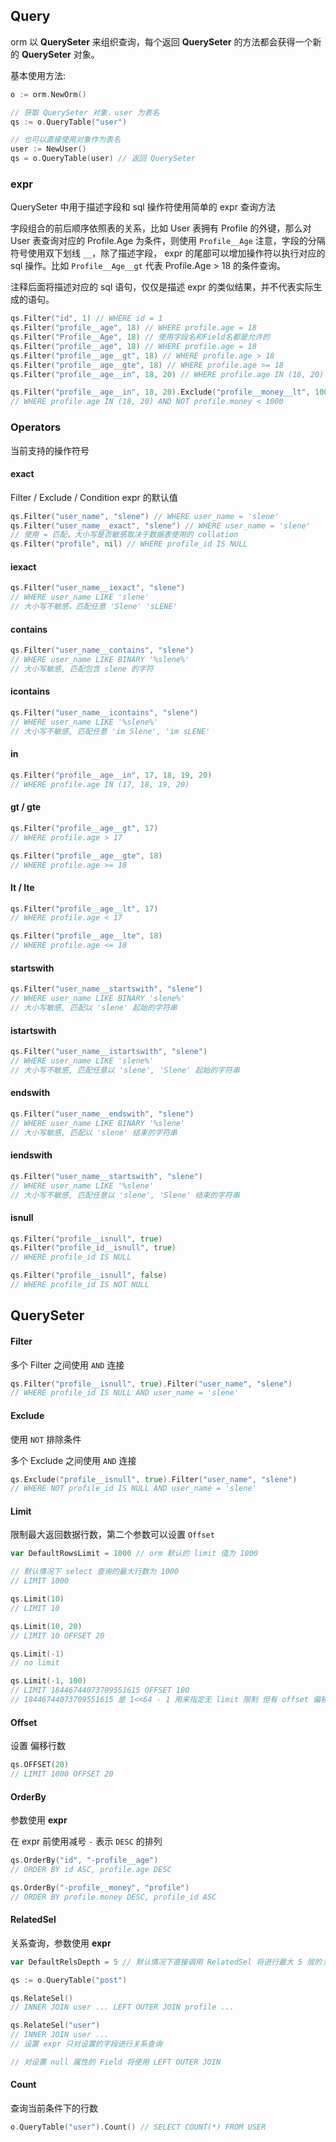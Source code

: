 ## Query

orm 以 **QuerySeter** 来组织查询，每个返回 **QuerySeter** 的方法都会获得一个新的 **QuerySeter** 对象。

基本使用方法:
```go
o := orm.NewOrm()

// 获取 QuerySeter 对象，user 为表名
qs := o.QueryTable("user")

// 也可以直接使用对象作为表名
user := NewUser()
qs = o.QueryTable(user) // 返回 QuerySeter
```
### expr

QuerySeter 中用于描述字段和 sql 操作符使用简单的 expr 查询方法

字段组合的前后顺序依照表的关系，比如 User 表拥有 Profile 的外键，那么对 User 表查询对应的 Profile.Age 为条件，则使用 `Profile__Age` 注意，字段的分隔符号使用双下划线 `__`，除了描述字段， expr 的尾部可以增加操作符以执行对应的 sql 操作。比如 `Profile__Age__gt` 代表 Profile.Age > 18 的条件查询。

注释后面将描述对应的 sql 语句，仅仅是描述 expr 的类似结果，并不代表实际生成的语句。
```go
qs.Filter("id", 1) // WHERE id = 1
qs.Filter("profile__age", 18) // WHERE profile.age = 18
qs.Filter("Profile__Age", 18) // 使用字段名和Field名都是允许的
qs.Filter("profile__age", 18) // WHERE profile.age = 18
qs.Filter("profile__age__gt", 18) // WHERE profile.age > 18
qs.Filter("profile__age__gte", 18) // WHERE profile.age >= 18
qs.Filter("profile__age__in", 18, 20) // WHERE profile.age IN (18, 20)

qs.Filter("profile__age__in", 18, 20).Exclude("profile__money__lt", 1000)
// WHERE profile.age IN (18, 20) AND NOT profile.money < 1000
```
### Operators

当前支持的操作符号

#### exact

Filter / Exclude / Condition expr 的默认值
```go
qs.Filter("user_name", "slene") // WHERE user_name = 'slene'
qs.Filter("user_name__exact", "slene") // WHERE user_name = 'slene'
// 使用 = 匹配，大小写是否敏感取决于数据表使用的 collation
qs.Filter("profile", nil) // WHERE profile_id IS NULL
```
#### iexact
```go
qs.Filter("user_name__iexact", "slene")
// WHERE user_name LIKE 'slene'
// 大小写不敏感，匹配任意 'Slene' 'sLENE'
```
#### contains
```go
qs.Filter("user_name__contains", "slene")
// WHERE user_name LIKE BINARY '%slene%'
// 大小写敏感, 匹配包含 slene 的字符
```
#### icontains
```go
qs.Filter("user_name__icontains", "slene")
// WHERE user_name LIKE '%slene%'
// 大小写不敏感, 匹配任意 'im Slene', 'im sLENE'
```
#### in
```go
qs.Filter("profile__age__in", 17, 18, 19, 20)
// WHERE profile.age IN (17, 18, 19, 20)
```
#### gt / gte
```go
qs.Filter("profile__age__gt", 17)
// WHERE profile.age > 17

qs.Filter("profile__age__gte", 18)
// WHERE profile.age >= 18
```
#### lt / lte
```go
qs.Filter("profile__age__lt", 17)
// WHERE profile.age < 17

qs.Filter("profile__age__lte", 18)
// WHERE profile.age <= 18
```
#### startswith
```go
qs.Filter("user_name__startswith", "slene")
// WHERE user_name LIKE BINARY 'slene%'
// 大小写敏感, 匹配以 'slene' 起始的字符串
```
#### istartswith
```go
qs.Filter("user_name__istartswith", "slene")
// WHERE user_name LIKE 'slene%'
// 大小写不敏感, 匹配任意以 'slene', 'Slene' 起始的字符串
```
#### endswith
```go
qs.Filter("user_name__endswith", "slene")
// WHERE user_name LIKE BINARY '%slene'
// 大小写敏感, 匹配以 'slene' 结束的字符串
```
#### iendswith
```go
qs.Filter("user_name__startswith", "slene")
// WHERE user_name LIKE '%slene'
// 大小写不敏感, 匹配任意以 'slene', 'Slene' 结束的字符串
```
#### isnull
```go
qs.Filter("profile__isnull", true)
qs.Filter("profile_id__isnull", true)
// WHERE profile_id IS NULL

qs.Filter("profile__isnull", false)
// WHERE profile_id IS NOT NULL
```
## QuerySeter

#### Filter

多个 Filter 之间使用 `AND` 连接
```go
qs.Filter("profile__isnull", true).Filter("user_name", "slene")
// WHERE profile_id IS NULL AND user_name = 'slene'
```
#### Exclude

使用 `NOT` 排除条件

多个 Exclude 之间使用 `AND` 连接
```go
qs.Exclude("profile__isnull", true).Filter("user_name", "slene")
// WHERE NOT profile_id IS NULL AND user_name = 'slene'
```
#### Limit

限制最大返回数据行数，第二个参数可以设置 `Offset`
```go
var DefaultRowsLimit = 1000 // orm 默认的 limit 值为 1000

// 默认情况下 select 查询的最大行数为 1000
// LIMIT 1000

qs.Limit(10)
// LIMIT 10

qs.Limit(10, 20)
// LIMIT 10 OFFSET 20

qs.Limit(-1)
// no limit

qs.Limit(-1, 100)
// LIMIT 18446744073709551615 OFFSET 100
// 18446744073709551615 是 1<<64 - 1 用来指定无 limit 限制 但有 offset 偏移的情况
```
#### Offset
	
设置 偏移行数
```go
qs.OFFSET(20)
// LIMIT 1000 OFFSET 20
```
#### OrderBy

参数使用 **expr**

在 expr 前使用减号 `-` 表示 `DESC` 的排列
```go
qs.OrderBy("id", "-profile__age")
// ORDER BY id ASC, profile.age DESC

qs.OrderBy("-profile__money", "profile")
// ORDER BY profile.money DESC, profile_id ASC
```
#### RelatedSel

关系查询，参数使用 **expr**
```go
var DefaultRelsDepth = 5 // 默认情况下直接调用 RelatedSel 将进行最大 5 层的关系查询

qs := o.QueryTable("post")

qs.RelateSel()
// INNER JOIN user ... LEFT OUTER JOIN profile ...

qs.RelateSel("user")
// INNER JOIN user ... 
// 设置 expr 只对设置的字段进行关系查询

// 对设置 null 属性的 Field 将使用 LEFT OUTER JOIN
```
#### Count

查询当前条件下的行数
```go
o.QueryTable("user").Count() // SELECT COUNT(*) FROM USER
```







